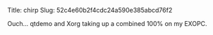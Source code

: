Title: chirp
Slug: 52c4e60b2f4cdc24a590e385abcd76f2

Ouch... qtdemo and Xorg taking up a combined 100% on my EXOPC.
